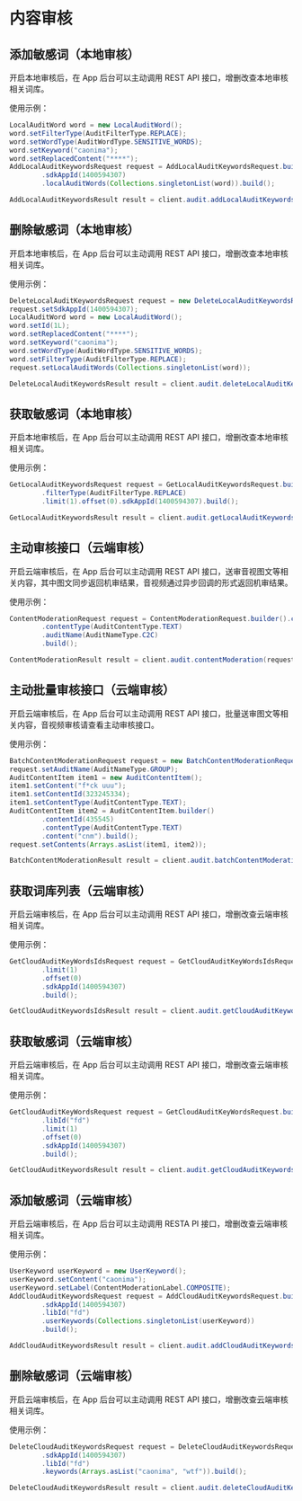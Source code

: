 # 内容审核

## 添加敏感词（本地审核）

开启本地审核后，在 App 后台可以主动调用 REST API 接口，增删改查本地审核相关词库。

使用示例：

```java
LocalAuditWord word = new LocalAuditWord();
word.setFilterType(AuditFilterType.REPLACE);
word.setWordType(AuditWordType.SENSITIVE_WORDS);
word.setKeyword("caonima");
word.setReplacedContent("****");
AddLocalAuditKeywordsRequest request = AddLocalAuditKeywordsRequest.builder()
        .sdkAppId(1400594307)
        .localAuditWords(Collections.singletonList(word)).build();

AddLocalAuditKeywordsResult result = client.audit.addLocalAuditKeywords(request);
```

## 删除敏感词（本地审核）

开启本地审核后，在 App 后台可以主动调用 REST API 接口，增删改查本地审核相关词库。

使用示例：

```java
DeleteLocalAuditKeywordsRequest request = new DeleteLocalAuditKeywordsRequest();
request.setSdkAppId(1400594307);
LocalAuditWord word = new LocalAuditWord();
word.setId(1L);
word.setReplacedContent("****");
word.setKeyword("caonima");
word.setWordType(AuditWordType.SENSITIVE_WORDS);
word.setFilterType(AuditFilterType.REPLACE);
request.setLocalAuditWords(Collections.singletonList(word));

DeleteLocalAuditKeywordsResult result = client.audit.deleteLocalAuditKeywords(request);
```

## 获取敏感词（本地审核）

开启本地审核后，在 App 后台可以主动调用 REST API 接口，增删改查本地审核相关词库。

使用示例：

```java
GetLocalAuditKeywordsRequest request = GetLocalAuditKeywordsRequest.builder().keyword("caonima")
        .filterType(AuditFilterType.REPLACE)
        .limit(1).offset(0).sdkAppId(1400594307).build();

GetLocalAuditKeywordsResult result = client.audit.getLocalAuditKeywords(request);
```

## 主动审核接口（云端审核）

开启云端审核后，在 App 后台可以主动调用 REST API 接口，送审音视图文等相关内容，其中图文同步返回机审结果，音视频通过异步回调的形式返回机审结果。

使用示例：

```java
ContentModerationRequest request = ContentModerationRequest.builder().content("122")
        .contentType(AuditContentType.TEXT)
        .auditName(AuditNameType.C2C)
        .build();

ContentModerationResult result = client.audit.contentModeration(request);
```

## 主动批量审核接口（云端审核）

开启云端审核后，在 App 后台可以主动调用 REST API 接口，批量送审图文等相关内容，音视频审核请查看主动审核接口。

使用示例：

```java
BatchContentModerationRequest request = new BatchContentModerationRequest();
request.setAuditName(AuditNameType.GROUP);
AuditContentItem item1 = new AuditContentItem();
item1.setContent("f*ck uuu");
item1.setContentId(323245334);
item1.setContentType(AuditContentType.TEXT);
AuditContentItem item2 = AuditContentItem.builder()
        .contentId(435545)
        .contentType(AuditContentType.TEXT)
        .content("cnm").build();
request.setContents(Arrays.asList(item1, item2));

BatchContentModerationResult result = client.audit.batchContentModeration(request);
```

## 获取词库列表（云端审核）

开启云端审核后，在 App 后台可以主动调用 REST API 接口，增删改查云端审核相关词库。

使用示例：

```java
GetCloudAuditKeyWordsIdsRequest request = GetCloudAuditKeyWordsIdsRequest.builder()
        .limit(1)
        .offset(0)
        .sdkAppId(1400594307)
        .build();

GetCloudAuditKeywordsIdsResult result = client.audit.getCloudAuditKeywordsIds(request);
```

## 获取敏感词（云端审核）

开启云端审核后，在 App 后台可以主动调用 REST API 接口，增删改查云端审核相关词库。

使用示例：

```java
GetCloudAuditKeyWordsRequest request = GetCloudAuditKeyWordsRequest.builder()
        .libId("fd")
        .limit(1)
        .offset(0)
        .sdkAppId(1400594307)
        .build();

GetCloudAuditKeywordsResult result = client.audit.getCloudAuditKeywords(request);
```

## 添加敏感词（云端审核）

开启云端审核后，在 App 后台可以主动调用 RESTA PI 接口，增删改查云端审核相关词库。

使用示例：

```java
UserKeyword userKeyword = new UserKeyword();
userKeyword.setContent("caonima");
userKeyword.setLabel(ContentModerationLabel.COMPOSITE);
AddCloudAuditKeywordsRequest request = AddCloudAuditKeywordsRequest.builder()
        .sdkAppId(1400594307)
        .libId("fd")
        .userKeywords(Collections.singletonList(userKeyword))
        .build();

AddCloudAuditKeywordsResult result = client.audit.addCloudAuditKeywords(request);
```

## 删除敏感词（云端审核）

开启云端审核后，在 App 后台可以主动调用 REST API 接口，增删改查云端审核相关词库。

使用示例：

```java
DeleteCloudAuditKeywordsRequest request = DeleteCloudAuditKeywordsRequest.builder()
        .sdkAppId(1400594307)
        .libId("fd")
        .keywords(Arrays.asList("caonima", "wtf")).build();

DeleteCloudAuditKeywordsResult result = client.audit.deleteCloudAuditKeywords(request);
```